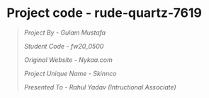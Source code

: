 # Project code - rude-quartz-7619

>*Project By - Gulam Mustafa*
>
>*Student Code - fw20_0500*
>
>*Original Website - Nykaa.com*
>
>*Project Unique Name - Skinnco*
>
>*Presented To - Rahul Yadav (Intructional Associate)*